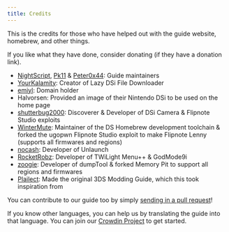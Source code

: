 ```yaml
---
title: Credits
---
```


This is the credits for those who have helped out with the guide website, homebrew, and other things.

If you like what they have done, consider donating (if they have a donation link).

- [NightScript](https://nightyoshi370.github.io/), [Pk11](https://pk11.us/) & [Peter0x44](https://github.com/Peter0x44): Guide maintainers
- [YourKalamity](https://github.com/YourKalamity/): Creator of Lazy DSi File Downloader
- [emiyl](https://emiyl.com/paypal): Domain holder
- Halvorsen: Provided an image of their Nintendo DSi to be used on the home page
- [shutterbug2000](https://paypal.me/projectkaeru): Discoverer & Developer of DSi Camera & Flipnote Studio exploits
- [WinterMute](https://devkitpro.org/support-devkitpro): Maintainer of the DS Homebrew development toolchain & forked the ugopwn Flipnote Studio exploit to make Flipnote Lenny (supports all firmwares and regions)
- [nocash](http://problemkaputt.de/donate.htm): Developer of Unlaunch
- [RocketRobz](https://github.com/RocketRobz): Developer of TWiLight Menu++ & GodMode9i
- [zoogie](https://github.com/zoogie): Developer of dumpTool & forked Memory Pit to support all regions and firmwares
- [Plailect](https://github.com/Plailect): Made the original 3DS Modding Guide, which this took inspiration from

You can contribute to our guide too by simply [sending in a pull request](https://github.com/cfw-guide/dsi.cfw.guide/)!

If you know other languages, you can help us by translating the guide into that language. You can join our [Crowdin Project](https://crowdin.com/project/dsi-guide) to get started.
